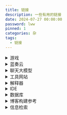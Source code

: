 ```yaml
---
title: 链接
description: 一些有用的链接
date: 2024-07-27 00:00:00
password: lww
pinned: 1
categories: 杂
tags:
  - 链接
---
```


<details>
    <summary>游戏</summary>

[网易云游戏](https://cg.163.com)

[Flash](https://www.flash.cn/cdm/latest/flashcenter_pp_ax_install_cn.exe)

</details>

<details>
  <summary>蓝奏云</summary>

[主页](https://pc.woozooo.com/account.php)

[文件分享](https://smartlww.lanzouq.com/b052waq5g)

[应用](https://smartlww.lanzouq.com/b0530v3yh)

[数据库](https://smartlww.lanzouq.com/b0538khkj)

</details>

<details>
  <summary>聊天大模型</summary>

[文心一言](https://yiyan.baidu.com/)

</details>

<details>
  <summary>工具网站</summary>

[菜鸟工具](https://www.jyshare.com/)

[JSON在线解析](https://www.jyshare.com/front-end/53/)

[文本比较器](https://www.jyshare.com/front-end/8006/)

[思维导图在线](http://naotu.baidu.com/)


</details>

<details>
  <summary>解释器</summary>

[java](https://download.oracle.com/java/21/latest/jdk-21_windows-x64_bin.exe)

[python3.12.2](https://www.python.org/ftp/python/3.12.2/python-3.12.2-amd64.exe)

</details>

<details>
  <summary>IDE</summary>

[IDE](https://www.jetbrains.com/)

[PyCharm](https://download-cdn.jetbrains.com.cn/python/pycharm-community-2024.1.2.exe)

[IntelliJ](https://download-cdn.jetbrains.com.cn/idea/ideaIC-2024.1.2.exe)

[vsCode(软件)](https://vscode.download.prss.microsoft.com/dbazure/download/stable/863d2581ecda6849923a2118d93a088b0745d9d6/VSCodeUserSetup-x64-1.87.2.exe)

[vsCode(网页)](https://vscode.dev/)

[HBuilder](https://www.dcloud.io/?md_download_url=https%3A%2F%2Fqiniu-ecdn.dcloud.net.cn%2Fdownload%2FHBuilderX.3.99.2023122611.zip&md_download_filename=)

</details>

<details>
  <summary>数据库</summary>

[mongodb](https://www.mongodb.com/zh-cn)

[postgresql](https://www.postgresql.org/)

</details>




<details>
    <summary>博客构建参考</summary>

[测试页面]( http://localhost:4000/ )

[官方文档](https://hexo.io/zh-cn/docs/)

[糖羽仙](https://www.tangyuxian.com/)

[ARGVCHS の小窝](https://argvchs.github.io/)

[颜色RBG](https://www.jyshare.com/front-end/5449/#da2a4b)

[hexo（CSDN教程）](https://blog.csdn.net/weixin_33693070/article/details/94677672)

[看板娘教程1](https://github.com/summerscar/live2dDemo)

[看板娘教程2](https://github.com/EYHN/hexo-helper-live2d)

[看板娘教程3](https://github.com/stevenjoezhang/live2d-widget)

</details>

<details>
    <summary>信息检索</summary>

[维普数据库](https://qikan.cqvip.com/)

[知网](https://www.cnki.net/)

[万方](https://www.wanfangdata.com.cn/)

[百度学术](https://xueshu.baidu.com/)

[PubMed](https://pubmed.ncbi.nlm.nih.gov/)

[SCI](https://webofscience.clarivate.cn/wos/alldb/basic-search)

[专利数据库](https://pss-system.cponline.cnipa.gov.cn/)

[专利之星](https://www.patentstar.com.cn/)

[国家标准](https://std.samr.gov.cn/)

[标准数据库](https://www.nstl.gov.cn/)

</details>